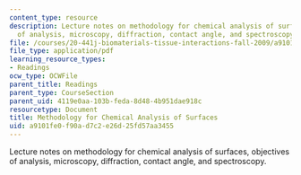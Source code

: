```yaml
---
content_type: resource
description: Lecture notes on methodology for chemical analysis of surfaces, objectives
  of analysis, microscopy, diffraction, contact angle, and spectroscopy.
file: /courses/20-441j-biomaterials-tissue-interactions-fall-2009/a9101fe0f90ad7c2e26d25fd57aa3455_MIT20_441JF09_read08_spec2.pdf
file_type: application/pdf
learning_resource_types:
- Readings
ocw_type: OCWFile
parent_title: Readings
parent_type: CourseSection
parent_uid: 4119e0aa-103b-feda-8d48-4b951dae918c
resourcetype: Document
title: Methodology for Chemical Analysis of Surfaces
uid: a9101fe0-f90a-d7c2-e26d-25fd57aa3455
---
```

Lecture notes on methodology for chemical analysis of surfaces, objectives of analysis, microscopy, diffraction, contact angle, and spectroscopy.

